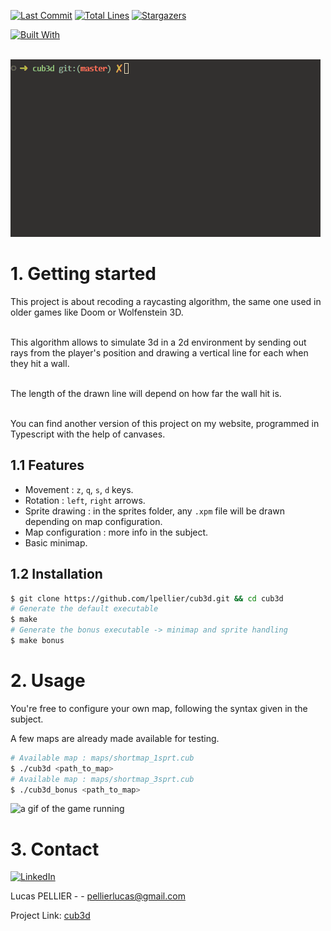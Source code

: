 [![Last Commit][last-commit]][project-url]
[![Total Lines][total-lines]][project-url]
[![Stargazers][stars-shield]][stars-url]

[![Built With][built-with-C++]][project-url]

<br/>

<img class="banner-image" src="./../images/cub3d-map.gif" alt="a gif of the executable launch"/>

# 1. Getting started 
This project is about recoding a raycasting algorithm, the same one used in older games like Doom or Wolfenstein 3D.<br/><br/>

This algorithm allows to simulate 3d in a 2d environment by sending out rays from the player's position and drawing a vertical line for each when they hit a wall.<br/><br/>

The length of the drawn line will depend on how far the wall hit is.<br/><br/>

You can find another version of this project on my website, programmed in Typescript with the help of canvases.

## 1.1 Features
* Movement : `z`, `q`, `s`, `d` keys.
* Rotation : `left`, `right` arrows.
* Sprite drawing : in the sprites folder, any `.xpm` file will be drawn depending on map configuration.
* Map configuration : more info in the subject.
* Basic minimap.

## 1.2 Installation 
```bash
$ git clone https://github.com/lpellier/cub3d.git && cd cub3d
# Generate the default executable
$ make
# Generate the bonus executable -> minimap and sprite handling
$ make bonus 
```

# 2. Usage
You're free to configure your own map, following the syntax given in the subject.

A few maps are already made available for testing.
```bash
# Available map : maps/shortmap_1sprt.cub
$ ./cub3d <path_to_map>
# Available map : maps/shortmap_3sprt.cub
$ ./cub3d_bonus <path_to_map>
```

<img class="usage-image" src="./../images/cub3d-game.gif" alt="a gif of the game running"/>

# 3. Contact
[![LinkedIn][linkedin-shield]][linkedin-url]

Lucas PELLIER - - pellierlucas@gmail.com

Project Link: [cub3d](https://github.com/lpellier/cub3d)

[built-with-C++]: https://img.shields.io/badge/built%20with-C++-green

[project-url]: https://github.com/lpellier/cub3d

[total-lines]: https://img.shields.io/tokei/lines/github/lpellier/cub3d
[last-commit]: https://img.shields.io/github/last-commit/lpellier/cub3d?style=flat

[stars-shield]: https://img.shields.io/github/stars/lpellier/cub3d.svg?style=flat
[stars-url]: https://github.com/lpellier/cub3d/stargazers
[linkedin-shield]: https://img.shields.io/badge/-LinkedIn-black.svg?flat&logo=linkedin&colorB=555
[linkedin-url]: https://linkedin.com/in/linkedin_username
[product-screenshot]: images/screenshot.png
[React.js]: https://img.shields.io/badge/React-20232A?style=for-the-badge&logo=react&logoColor=61DAFB
[React-url]: https://reactjs.org/ 